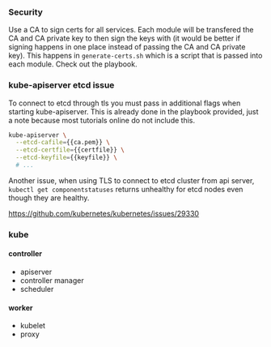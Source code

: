 ### Security

Use a CA to sign certs for all services. Each module will be transfered the CA and CA private key to then sign the keys with (it would be better if signing happens in one place instead of passing the CA and CA private key). This happens in `generate-certs.sh` which is a script that is passed into each module. Check out the playbook.

### kube-apiserver etcd issue

To connect to etcd through tls you must pass in additional flags when starting kube-apiserver. This is already done in the playbook provided, just a note because most tutorials online do not include this.

```sh
kube-apiserver \
  --etcd-cafile={{ca.pem}} \
  --etcd-certfile={{certfile}} \
  --etcd-keyfile={{keyfile}} \
  # ...
```

Another issue, when using TLS to connect to etcd cluster from api server, `kubectl get componentstatuses` returns unhealthy for etcd nodes even though they are healthy.

https://github.com/kubernetes/kubernetes/issues/29330

### kube

#### controller

- apiserver
- controller manager
- scheduler

#### worker

- kubelet
- proxy
